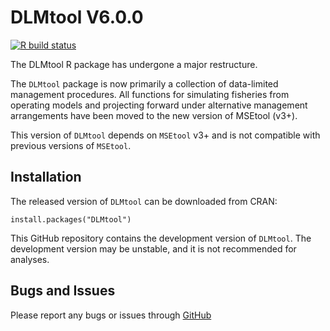 # DLMtool V6.0.0

[![R build status](https://github.com/Blue-Matter/DLMtool/workflows/R-CMD-check/badge.svg)](https://github.com/Blue-Matter/DLMtool/actions)

The DLMtool R package has undergone a major restructure. 

The `DLMtool` package is now primarily a collection of data-limited management procedures. All functions for simulating fisheries from operating models and projecting forward under alternative management arrangements have been moved to the new version of MSEtool (v3+). 

This version of `DLMtool` depends on `MSEtool` v3+ and is not compatible with previous versions of `MSEtool`.

## Installation

The released version of `DLMtool` can be downloaded from CRAN:

```
install.packages("DLMtool")
```

This GitHub repository contains the development version of `DLMtool`. The development version may be unstable, and it is not recommended  for analyses. 

## Bugs and Issues
Please report any bugs or issues through [GitHub](https://github.com/Blue-Matter/DLMtool/issues)
  

